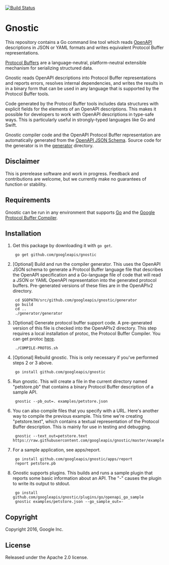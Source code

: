 [![Build Status](https://travis-ci.org/googleapis/openapi-compiler.svg?branch=master)](https://travis-ci.org/googleapis/openapi-compiler)

# Gnostic

This repository contains a Go command line tool which reads 
[OpenAPI](https://github.com/OAI/OpenAPI-Specification) 
descriptions in JSON or YAML formats and writes
equivalent Protocol Buffer representations. 

[Protocol Buffers](https://developers.google.com/protocol-buffers/)
are a language-neutral, platform-neutral extensible mechanism 
for serializing structured data.

Gnostic reads OpenAPI descriptions into 
Protocol Buffer representations and reports errors,
resolves internal dependencies, and writes the results in
in a binary form that can be used in any language that is 
supported by the Protocol Buffer tools.

Code generated by the Protocol Buffer tools includes data
structures with explicit fields for the elements of an OpenAPI
descriptions. This makes it possible for developers to work
with OpenAPI descriptions in type-safe ways. This is 
particularly useful in strongly-typed languages like
Go and Swift.

Gnostic compiler code and the OpenAPI Protocol Buffer
representation are automatically generated from the 
[OpenAPI JSON Schema](https://github.com/OAI/OpenAPI-Specification/blob/master/schemas/v2.0/schema.json).
Source code for the generator is in the [generator](generator) directory.

## Disclaimer

This is prerelease software and work in progress. Feedback and
contributions are welcome, but we currently make no guarantees of
function or stability.

## Requirements

Gnostic can be run in any environment that supports [Go](http://golang.org)
and the [Google Protocol Buffer Compiler](https://github.com/google/protobuf).

## Installation

1. Get this package by downloading it with `go get`.

        go get github.com/googleapis/gnostic
  
2. [Optional] Build and run the compiler generator. 
This uses the OpenAPI JSON schema to generate a Protocol Buffer language file 
that describes the OpenAPI specification and a Go-language file of code that 
will read a JSON or YAML OpenAPI representation into the generated protocol 
buffers. Pre-generated versions of these files are in the OpenAPIv2 directory.

        cd $GOPATH/src/github.com/googleapis/gnostic/generator
        go build
        cd ..
        ./generator/generator

3. [Optional] Generate protocol buffer support code. 
A pre-generated version of this file is checked into the OpenAPIv2 directory.
This step requires a local installation of protoc, the Protocol Buffer Compiler.
You can get protoc [here](https://github.com/google/protobuf).

        ./COMPILE-PROTOS.sh

4. [Optional] Rebuild gnostic. This is only necessary if you've performed steps
2 or 3 above.

        go install github.com/googleapis/gnostic

5. Run gnostic. This will create a file in the current directory named "petstore.pb" that contains a binary
Protocol Buffer description of a sample API.

        gnostic --pb_out=. examples/petstore.json

6. You can also compile files that you specify with a URL. Here's another way to compile the previous 
example. This time we're creating "petstore.text", which contains a textual representation of the
Protocol Buffer description. This is mainly for use in testing and debugging.

        gnostic --text_out=petstore.text https://raw.githubusercontent.com/googleapis/gnostic/master/examples/petstore.json

7. For a sample application, see apps/report.

        go install github.com/googleapis/gnostic/apps/report
        report petstore.pb

8. Gnostic supports plugins. This builds and runs a sample plugin
that reports some basic information about an API. The "-" causes the plugin to 
write its output to stdout.

        go install github.com/googleapis/gnostic/plugins/go/openapi_go_sample
        gnostic examples/petstore.json --go_sample_out=-

## Copyright

Copyright 2016, Google Inc.

## License

Released under the Apache 2.0 license.
